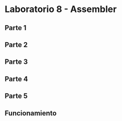 # Laboratorio 8 - Assembler

## Parte 1

## Parte 2

## Parte 3

## Parte 4

## Parte 5

## Funcionamiento

